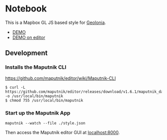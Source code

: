 # Notebook

This is a Mapbox GL JS based style for [Geolonia](https://geolonia.com/).

* [DEMO](https://geolonia.github.io/preview/#nztm/map-normal)
* [DEMO on editor](https://geolonia.github.io/editor/?style=https://raw.githubusercontent.com/nztm/map-normal/master/style.json)

## Development

### Installs the Maputnik CLI

https://github.com/maputnik/editor/wiki/Maputnik-CLI

```
$ curl -L https://github.com/maputnik/editor/releases/download/v1.6.1/maputnik_darwin -o /usr/local/bin/maputnik
$ chmod 755 /usr/local/bin/maputnik
```

### Start up the Maputnik App

```
maputnik --watch --file ./style.json
```

Then access the Maputnik editor GUI at [localhost:8000](https://localhost:8000/).
